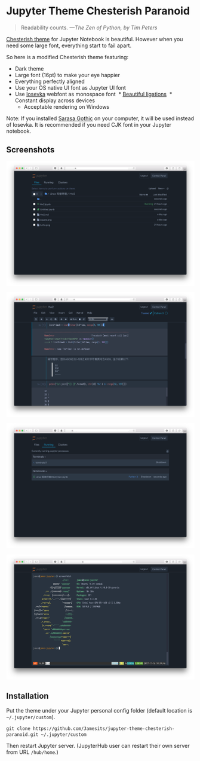 # Jupyter Theme Chesterish Paranoid

> Readability counts. *—The Zen of Python, by Tim Peters*

[Chesterish theme](https://github.com/dunovank/jupyter-themes/blob/master/jupyterthemes/styles/chesterish.less) for Jupyter Notebook is beautiful. However when you need some large font, everything start to fail apart.

So here is a modified Chesterish theme featuring:

* Dark theme
* Large font (16pt) to make your eye happier
* Everything perfectly aligned
* Use your OS native UI font as Jupyter UI font
* Use [Iosevka](https://github.com/be5invis/Iosevka) webfont as monospace font
  * [Beautiful ligations](https://github.com/be5invis/Iosevka#ligations)
  * Constant display across devices
  * Acceptable rendering on Windows

Note: If you installed [Sarasa Gothic](https://github.com/be5invis/Sarasa-Gothic) on your computer, it will be used instead of Iosevka. It is recommended if you need CJK font in your Jupyter notebook.

## Screenshots

![File Browser](screenshots/filelist.png)

![Jupyter Notebook](screenshots/notebook.png)

![Running tab](screenshots/running.png)

![Terminal](screenshots/terminal.png)

## Installation

Put the theme under your Jupyter personal config folder (default location is `~/.jupyter/custom`).

```shell
git clone https://github.com/Jamesits/jupyter-theme-chesterish-paranoid.git ~/.jupyter/custom
```

Then restart Jupyter server. (JupyterHub user can restart their own server from URL `/hub/home`.)
